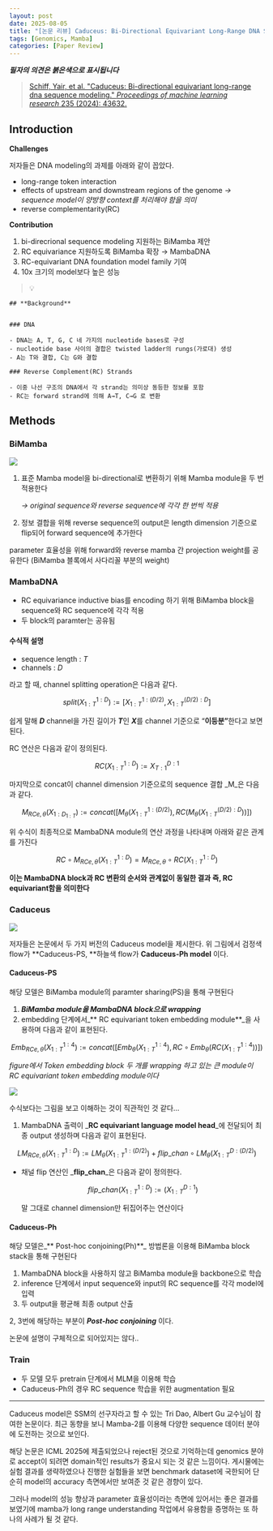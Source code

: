 ```yaml
---
layout: post
date: 2025-08-05
title: "[논문 리뷰] Caduceus: Bi-Directional Equivariant Long-Range DNA Sequence Modeling"
tags: [Genomics, Mamba]
categories: [Paper Review]
---
```


<span class="notion-red">_**필자의 의견은 붉은색으로 표시됩니다**_</span>


> [Schiff, Yair, et al. "Caduceus: Bi-directional equivariant long-range dna sequence modeling." ](https://pmc.ncbi.nlm.nih.gov/articles/PMC12189541/)[_Proceedings of machine learning research_](https://pmc.ncbi.nlm.nih.gov/articles/PMC12189541/)[ 235 (2024): 43632.](https://pmc.ncbi.nlm.nih.gov/articles/PMC12189541/)



## Introduction


**Challenges**


저자들은 DNA modeling의 과제를 아래와 같이 꼽았다.

- long-range token interaction
- effects of upstream and downstream regions of the genome 
_→ sequence model이 양방향 context를 처리해야 함을 의미_
- reverse complementarity(RC)

**Contribution**

1. bi-direcrional sequence modeling 지원하는 BiMamba 제안
1. RC equivariance 지원하도록 BiMamba 확장 → MambaDNA
1. RC-equivariant DNA foundation model family 기여
1. 10x 크기의 model보다 높은 성능

> 💡 


	## **Background**


	### DNA

	- DNA는 A, T, G, C 네 가지의 nucleotide bases로 구성
	- nucleotide base 사이의 결합은 twisted ladder의 rungs(가로대) 생성
	- A는 T와 결합, C는 G와 결합

	### Reverse Complement(RC) Strands

	- 이중 나선 구조의 DNA에서 각 strand는 의미상 동등한 정보를 포함
	- RC는 forward strand에 의해 A→T, C→G 로 변환


## Methods



### BiMamba


![](https://prod-files-secure.s3.us-west-2.amazonaws.com/542b861c-36a8-4051-84e5-8804b6728dba/2c247d59-7815-4980-99f0-8f0d21f445a7/image.png?X-Amz-Algorithm=AWS4-HMAC-SHA256&X-Amz-Content-Sha256=UNSIGNED-PAYLOAD&X-Amz-Credential=ASIAZI2LB466QSMO4WGL%2F20251003%2Fus-west-2%2Fs3%2Faws4_request&X-Amz-Date=20251003T040105Z&X-Amz-Expires=3600&X-Amz-Security-Token=IQoJb3JpZ2luX2VjEKT%2F%2F%2F%2F%2F%2F%2F%2F%2F%2FwEaCXVzLXdlc3QtMiJIMEYCIQDrLTcvtkmZXDrbD9L0B2ZFTJpR1V4Vzhj%2BaP7OxIgeMgIhAPQKszwIDZ%2FQKNq7BrnPdBK%2FL9mESfo0myBjNAITUwXOKv8DCD0QABoMNjM3NDIzMTgzODA1IgwLV8ZpDMi4oFOi4rAq3APDof82SPl2tAJiUTDxTCPd%2FFhRtnW7KAP1af9qDSFr02S4nDpVu3t0GnOyK9EulVFQgZrRpdt9CEuT%2FJM5ITO8%2BfrOu78DGtD4pvGe6P1l6pM6ld8ig3AV5G%2FtLDzLha8acCnjsRlsNiZ3QU%2Fmj1UL3EkqJ5IzaROj%2BrO5BhwcDjGw3SWeS9CnNylEICyCem5tSjeVSqxcd2RKneH3QwML%2Fe7gvj8J4ItYXkwah5oCUxyLtPXqdkk8zKGcZR7JILyzzvjXHafukzXj%2FVLPXI8YB7O7E%2BOGWPFnI%2BpUUVe7gtg4E6Z8OSKw%2BtuJSicxGnUTC8%2FJlGtY9NAaw99Rr3JDgAGepRHn1CR98ImrGCFISQUL8YoxHtwMXxcC5bdNryl5DbIklqucaZQwxWVP5qtomdU7%2FeT7SmKI2QAicbm7lobeiigdrCdZOecsFNj6zQvmP0c9UwyUHWrFhp4ZwIysbRyHF9V%2FaPgv%2FDjJrNwQuow47VFlbtGR3UklvoF0ERBpQ23%2FOa%2FwFTfewG85vaytD9BilPv6p%2BiQgfBiQsz82jv7%2BLTpx%2BRGt%2F1w7xT%2BNxMB40FUUJniVa%2BtaPZDTeaHU0rdbQ9TtDBjEXZ02NT82me25KkWYGiGOaerqTCqjP3GBjqkAb%2F%2FeEItfszcjXco%2FKpHUbsxuDyrAT1kw0getUT1jHBMqZf4hMKJH3y9%2FimZWJ%2F3MaqLbCdYJr90ZRC7ljlcbnPoWZ78r6RiMy8oirZpL3l0rYyXLqTqBiWMf58YzISD8%2B6SEocczctS5i8vuWQx9d6EE6oK1J0FHY9505PAWNxhPfmammOUklqakJgRWlS5tumT%2BCK7S2zfGzS3xIoAFEr7ixuV&X-Amz-Signature=e08e0e6399b217b070723971529aa6a56061001a59fa100f54972fa8fa2f5304&X-Amz-SignedHeaders=host&x-amz-checksum-mode=ENABLED&x-id=GetObject)

1. 표준 Mamba model을 bi-directional로 변환하기 위해 Mamba module을 두 번 적용한다

	_→ original sequence와 reverse sequence에 각각 한 번씩 적용_

1. 정보 결합을 위해 reverse sequence의 output은 length dimension 기준으로 flip되어 forward sequence에 추가한다

parameter 효율성을 위해 forward와 reverse mamba 간 projection weight를 공유한다 (BiMamba 블록에서 사다리꼴 부분의 weight)



### MambaDNA

- RC equivariance inductive bias를 encoding 하기 위해 BiMamba block을 sequence와 RC sequence에 각각 적용
- 두 block의 paramter는 공유됨


#### 수식적 설명

- sequence length : _T_
- channels : _D_

라고 할 때,  channel splitting operation은 다음과 같다.


$$
split(X^{1:D}_{1:T}):=[X^{1:(D/2)}_{1:T},X^{(D/2):D}_{1:T}]
$$


<span class="notion-red">쉽게 말해 </span><span class="notion-red">_**D**_</span><span class="notion-red"> channel을 가진 길이가 </span><span class="notion-red">_**T**_</span><span class="notion-red">인 </span><span class="notion-red">_**X**_</span><span class="notion-red">를 channel 기준으로 “</span><span class="notion-red">**이등분”**</span><span class="notion-red">한다고 보면 된다.</span>


RC 연산은 다음과 같이 정의된다.


$$
RC(X^{1:D}_{1:T}):=X^{D:1}_{T:1}
$$


마지막으로 concat이 channel dimension 기준으로의 sequence 결합 _M_은 다음과 같다.


$$
M_{RCe,\theta}(X_{1:D_{1:T}}):=concat([M_{\theta}(X^{1:(D/2)}_{1:T}),RC(M_{\theta}(X^{(D/2):D}_{1:T}))])
$$


위 수식이 최종적으로 MambaDNA module의 연산 과정을 나타내며 아래와 같은 관계를 가진다


$$
RC\circ M_{RCe,\theta}(X^{1:D}_{1:T}) = M_{RCe,\theta} \circ RC(X^{1:D}_{1:T})
$$


**이는 MambaDNA block과 RC 변환의 순서와 관계없이 동일한 결과 즉, RC equivariant함을 의미한다**



### Caduceus


![](https://prod-files-secure.s3.us-west-2.amazonaws.com/542b861c-36a8-4051-84e5-8804b6728dba/f94a60d7-8145-473b-aef9-7c68d3ec604a/image.png?X-Amz-Algorithm=AWS4-HMAC-SHA256&X-Amz-Content-Sha256=UNSIGNED-PAYLOAD&X-Amz-Credential=ASIAZI2LB466QSMO4WGL%2F20251003%2Fus-west-2%2Fs3%2Faws4_request&X-Amz-Date=20251003T040105Z&X-Amz-Expires=3600&X-Amz-Security-Token=IQoJb3JpZ2luX2VjEKT%2F%2F%2F%2F%2F%2F%2F%2F%2F%2FwEaCXVzLXdlc3QtMiJIMEYCIQDrLTcvtkmZXDrbD9L0B2ZFTJpR1V4Vzhj%2BaP7OxIgeMgIhAPQKszwIDZ%2FQKNq7BrnPdBK%2FL9mESfo0myBjNAITUwXOKv8DCD0QABoMNjM3NDIzMTgzODA1IgwLV8ZpDMi4oFOi4rAq3APDof82SPl2tAJiUTDxTCPd%2FFhRtnW7KAP1af9qDSFr02S4nDpVu3t0GnOyK9EulVFQgZrRpdt9CEuT%2FJM5ITO8%2BfrOu78DGtD4pvGe6P1l6pM6ld8ig3AV5G%2FtLDzLha8acCnjsRlsNiZ3QU%2Fmj1UL3EkqJ5IzaROj%2BrO5BhwcDjGw3SWeS9CnNylEICyCem5tSjeVSqxcd2RKneH3QwML%2Fe7gvj8J4ItYXkwah5oCUxyLtPXqdkk8zKGcZR7JILyzzvjXHafukzXj%2FVLPXI8YB7O7E%2BOGWPFnI%2BpUUVe7gtg4E6Z8OSKw%2BtuJSicxGnUTC8%2FJlGtY9NAaw99Rr3JDgAGepRHn1CR98ImrGCFISQUL8YoxHtwMXxcC5bdNryl5DbIklqucaZQwxWVP5qtomdU7%2FeT7SmKI2QAicbm7lobeiigdrCdZOecsFNj6zQvmP0c9UwyUHWrFhp4ZwIysbRyHF9V%2FaPgv%2FDjJrNwQuow47VFlbtGR3UklvoF0ERBpQ23%2FOa%2FwFTfewG85vaytD9BilPv6p%2BiQgfBiQsz82jv7%2BLTpx%2BRGt%2F1w7xT%2BNxMB40FUUJniVa%2BtaPZDTeaHU0rdbQ9TtDBjEXZ02NT82me25KkWYGiGOaerqTCqjP3GBjqkAb%2F%2FeEItfszcjXco%2FKpHUbsxuDyrAT1kw0getUT1jHBMqZf4hMKJH3y9%2FimZWJ%2F3MaqLbCdYJr90ZRC7ljlcbnPoWZ78r6RiMy8oirZpL3l0rYyXLqTqBiWMf58YzISD8%2B6SEocczctS5i8vuWQx9d6EE6oK1J0FHY9505PAWNxhPfmammOUklqakJgRWlS5tumT%2BCK7S2zfGzS3xIoAFEr7ixuV&X-Amz-Signature=92b63b4f1a4549843048190177e92ad99f4bc726b01d4e89c8caca007b30c811&X-Amz-SignedHeaders=host&x-amz-checksum-mode=ENABLED&x-id=GetObject)


저자들은 논문에서 두 가지 버전의 Caduceus model을 제시한다. 위 그림에서 검정색 flow가 **Caduceus-PS, **하늘색 flow가 **Caduceus-Ph model** 이다.



#### Caduceus-PS


해당 모델은 BiMamba module의 paramter sharing(PS)을 통해 구현된다

1. _**BiMamba module을 MambaDNA block으로 wrapping**_
1. embedding 단계에서_** RC equivariant token embedding module**_을 사용하며 다음과 같이 표현된다.

$$
Emb_{RCe,\theta}(X^{1:4}_{1:T}):=concat([Emb_{\theta}(X^{1:4}_{1:T}),RC \circ Emb_{\theta}(RC(X^{1:4}_{1:T}))])
$$


_figure에서 Token embedding block 두 개를 wrapping 하고 있는 큰 module이 RC equivariant token embedding module이다_


![](https://prod-files-secure.s3.us-west-2.amazonaws.com/542b861c-36a8-4051-84e5-8804b6728dba/b175e4da-71eb-4e91-8c23-a06dabe673c9/image.png?X-Amz-Algorithm=AWS4-HMAC-SHA256&X-Amz-Content-Sha256=UNSIGNED-PAYLOAD&X-Amz-Credential=ASIAZI2LB466QSMO4WGL%2F20251003%2Fus-west-2%2Fs3%2Faws4_request&X-Amz-Date=20251003T040106Z&X-Amz-Expires=3600&X-Amz-Security-Token=IQoJb3JpZ2luX2VjEKT%2F%2F%2F%2F%2F%2F%2F%2F%2F%2FwEaCXVzLXdlc3QtMiJIMEYCIQDrLTcvtkmZXDrbD9L0B2ZFTJpR1V4Vzhj%2BaP7OxIgeMgIhAPQKszwIDZ%2FQKNq7BrnPdBK%2FL9mESfo0myBjNAITUwXOKv8DCD0QABoMNjM3NDIzMTgzODA1IgwLV8ZpDMi4oFOi4rAq3APDof82SPl2tAJiUTDxTCPd%2FFhRtnW7KAP1af9qDSFr02S4nDpVu3t0GnOyK9EulVFQgZrRpdt9CEuT%2FJM5ITO8%2BfrOu78DGtD4pvGe6P1l6pM6ld8ig3AV5G%2FtLDzLha8acCnjsRlsNiZ3QU%2Fmj1UL3EkqJ5IzaROj%2BrO5BhwcDjGw3SWeS9CnNylEICyCem5tSjeVSqxcd2RKneH3QwML%2Fe7gvj8J4ItYXkwah5oCUxyLtPXqdkk8zKGcZR7JILyzzvjXHafukzXj%2FVLPXI8YB7O7E%2BOGWPFnI%2BpUUVe7gtg4E6Z8OSKw%2BtuJSicxGnUTC8%2FJlGtY9NAaw99Rr3JDgAGepRHn1CR98ImrGCFISQUL8YoxHtwMXxcC5bdNryl5DbIklqucaZQwxWVP5qtomdU7%2FeT7SmKI2QAicbm7lobeiigdrCdZOecsFNj6zQvmP0c9UwyUHWrFhp4ZwIysbRyHF9V%2FaPgv%2FDjJrNwQuow47VFlbtGR3UklvoF0ERBpQ23%2FOa%2FwFTfewG85vaytD9BilPv6p%2BiQgfBiQsz82jv7%2BLTpx%2BRGt%2F1w7xT%2BNxMB40FUUJniVa%2BtaPZDTeaHU0rdbQ9TtDBjEXZ02NT82me25KkWYGiGOaerqTCqjP3GBjqkAb%2F%2FeEItfszcjXco%2FKpHUbsxuDyrAT1kw0getUT1jHBMqZf4hMKJH3y9%2FimZWJ%2F3MaqLbCdYJr90ZRC7ljlcbnPoWZ78r6RiMy8oirZpL3l0rYyXLqTqBiWMf58YzISD8%2B6SEocczctS5i8vuWQx9d6EE6oK1J0FHY9505PAWNxhPfmammOUklqakJgRWlS5tumT%2BCK7S2zfGzS3xIoAFEr7ixuV&X-Amz-Signature=580680f169bb756fbc9f35d2e8c29aee7b0dc571980315149e734e0e9f34d46c&X-Amz-SignedHeaders=host&x-amz-checksum-mode=ENABLED&x-id=GetObject)


<span class="notion-red">수식보다는 그림을 보고 이해하는 것이 직관적인 것 같다…</span>

1. MambaDNA 출력이 _**RC equivariant language model head**_에 전달되어 최종 output 생성하며 다음과 같이 표현된다.

$$
LM_{RCe,\theta}(X^{1:D}_{1:T}):= LM_{\theta}(X^{1:(D/2)}_{1:T})+flip\_chan\circ LM_{\theta}(X^{D:(D/2)}_{1:T})
$$

- 채널 flip 연산인 _**flip\_chan**_은 다음과 같이 정의한다.

	$$
	flip\_chan(X^{1:D}_{1:T}):=(X^{D:1}_{1:T})
	$$


	말 그대로 channel dimension만 뒤집어주는 연산이다



#### Caduceus-Ph


해당 모델은_** Post-hoc conjoining(Ph)**_ 방법론을 이용해 BiMamba block stack을 통해 구현된다

1. MambaDNA block을 사용하지 않고 BiMamba module을 backbone으로 학습
1. inference 단계에서 input sequence와 input의 RC sequence를 각각 model에 입력
1. 두 output을 평균해 최종 output 산출

2, 3번에 해당하는 부분이 _**Post-hoc conjoining**_ 이다.


<span class="notion-red">논문에 설명이 구체적으로 되어있지는 않다..</span>



### Train

- 두 모델 모두 pretrain 단계에서 MLM을 이용해 학습
- Caduceus-Ph의 경우 RC sequence 학습을 위한 augmentation 필요

---


<span class="notion-red">Caduceus model은 SSM의 선구자라고 할 수 있는 Tri Dao, Albert Gu 교수님이 참여한 논문이다. 최근 동향을 보니 Mamba-2를 이용해 다양한 sequence 데이터 분야에 도전하는 것으로 보인다.</span>


<span class="notion-red">해당 논문은 ICML 2025에 제출되었으나 reject된 것으로 기억하는데 genomics 분야로 accept이 되려면 domain적인 results가 중요시 되는 것 같은 느낌이다. 게시물에는 실험 결과를 생략하였으나 진행한 실험들을 보면 benchmark dataset에 국한되어 단순히 model의 accuracy 측면에서만 보여준 것 같은 경향이 있다.</span>


<span class="notion-red">그러나 model의 성능 향상과 parameter 효율성이라는 측면에 있어서는 좋은 결과를 보였기에 mamba가 long range understanding 작업에서 유용함을 증명하는 또 하나의 사례가 될 것 같다.</span>

